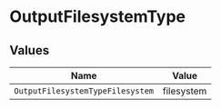 # OutputFilesystemType


## Values

| Name                             | Value                            |
| -------------------------------- | -------------------------------- |
| `OutputFilesystemTypeFilesystem` | filesystem                       |